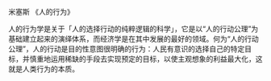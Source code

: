 米塞斯 《人的行为》



人的行为学是关于「人的选择行动的纯粹逻辑的科学」，它是以“人的行动公理”为基础建立起来的演绎体系，而经济学是在其中发展的最好的领域。何为“人的行动公理”，人的行动是目的性意图很明确的行为：人民有意识的选择自己的特定目标，并慎重地运用稀缺的手段去实现预定的目标，以使主观想象的利益最大化，这就是人类行为的本质。